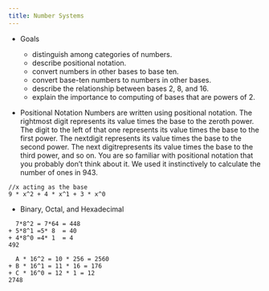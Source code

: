 ```yaml
---
title: Number Systems
---
```

- Goals
    - distinguish among categories of numbers.
    - describe positional notation.
    - convert numbers in other bases to base ten.
    - convert base-ten numbers to numbers in other bases.
    - describe the relationship between bases 2, 8, and 16.
    - explain the importance to computing of bases that are powers of 2.

- Positional Notation
Numbers are written using positional notation. 
The rightmost digit represents its value times the base to the zeroth power. The digit to the left of that one represents its value times the base to the first power. The nextdigit represents its value times the base to the second power. The next digitrepresents its value times the base to the third power, and so on. You are so familiar with positional notation that you probably don’t think about it.
We used it instinctively to calculate the number of ones in 943.

```
//x acting as the base
9 * x^2 + 4 * x^1 + 3 * x^0
```

- Binary, Octal, and Hexadecimal
``` title = Octal
  7*8^2 = 7*64 = 448 
+ 5*8^1 =5* 8  = 40 
+ 4*8^0 =4* 1  = 4
492
```

``` title=Hexadecimal
  A * 16^2 = 10 * 256 = 2560
+ B * 16^1 = 11 * 16 = 176
+ C * 16^0 = 12 * 1 = 12
2748
```